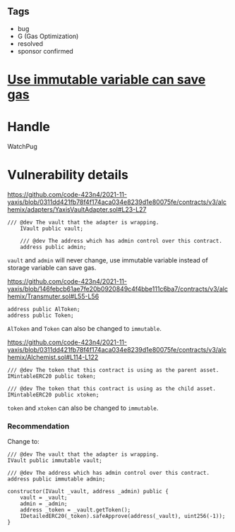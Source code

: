 ## Tags

- bug
- G (Gas Optimization)
- resolved
- sponsor confirmed

# [Use immutable variable can save gas](https://github.com/code-423n4/2021-11-yaxis-findings/issues/37) 

# Handle

WatchPug


# Vulnerability details

https://github.com/code-423n4/2021-11-yaxis/blob/0311dd421fb78f4f174aca034e8239d1e80075fe/contracts/v3/alchemix/adapters/YaxisVaultAdapter.sol#L23-L27

```solidity=23
/// @dev The vault that the adapter is wrapping.
    IVault public vault;

    /// @dev The address which has admin control over this contract.
    address public admin;
```

`vault` and `admin` will never change, use immutable variable instead of storage variable can save gas.

https://github.com/code-423n4/2021-11-yaxis/blob/146febcb61ae7fe20b0920849c4f4bbe111c6ba7/contracts/v3/alchemix/Transmuter.sol#L55-L56

```solidity
address public AlToken;
address public Token;
```

`AlToken` and `Token` can also be changed to `immutable`.

https://github.com/code-423n4/2021-11-yaxis/blob/0311dd421fb78f4f174aca034e8239d1e80075fe/contracts/v3/alchemix/Alchemist.sol#L114-L122

```solidity=114
/// @dev The token that this contract is using as the parent asset.
IMintableERC20 public token;

/// @dev The token that this contract is using as the child asset.
IMintableERC20 public xtoken;
```

`token` and `xtoken` can also be changed to `immutable`.

### Recommendation

Change to:

```solidity
/// @dev The vault that the adapter is wrapping.
IVault public immutable vault;

/// @dev The address which has admin control over this contract.
address public immutable admin;

constructor(IVault _vault, address _admin) public {
    vault = _vault;
    admin = _admin;
    address _token = _vault.getToken();
    IDetailedERC20(_token).safeApprove(address(_vault), uint256(-1));
}
```

